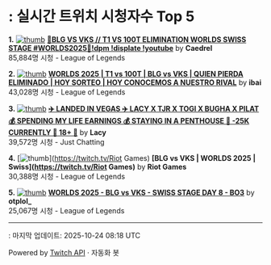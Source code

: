 # : 실시간 트위치 시청자수 Top 5

**1.** [![thumb](https://static-cdn.jtvnw.net/previews-ttv/live_user_caedrel-320x180.jpg)](https://twitch.tv/Caedrel)
**[🔴BLG VS VKS // T1 VS 100T ELIMINATION WORLDS SWISS STAGE #WORLDS2025🔴!dpm !displate !youtube](https://twitch.tv/Caedrel)** by **Caedrel**<br>85,884명 시청  - League of Legends

**2.** [![thumb](https://static-cdn.jtvnw.net/previews-ttv/live_user_ibai-320x180.jpg)](https://twitch.tv/ibai)
**[WORLDS 2025 | T1 vs 100T | BLG vs VKS | QUIEN PIERDA ELIMINADO | HOY SORTEO | HOY CONOCEMOS A NUESTRO RIVAL](https://twitch.tv/ibai)** by **ibai**<br>43,028명 시청  - League of Legends

**3.** [![thumb](https://static-cdn.jtvnw.net/previews-ttv/live_user_lacy-320x180.jpg)](https://twitch.tv/Lacy)
**[✈️ LANDED IN VEGAS ✈️ LACY X TJR X TOGI X BUGHA X PILAT 💰 SPENDING MY LIFE EARNINGS 💰 STAYING IN A PENTHOUSE 🎲 -25K CURRENTLY 🎲 18+ 🎲](https://twitch.tv/Lacy)** by **Lacy**<br>39,572명 시청  - Just Chatting

**4.** [![thumb](https://static-cdn.jtvnw.net/previews-ttv/live_user_riotgames-320x180.jpg)](https://twitch.tv/Riot Games)
**[BLG vs VKS | WORLDS 2025 | Swiss](https://twitch.tv/Riot Games)** by **Riot Games**<br>30,388명 시청  - League of Legends

**5.** [![thumb](https://static-cdn.jtvnw.net/previews-ttv/live_user_otplol_-320x180.jpg)](https://twitch.tv/otplol_)
**[WORLDS 2025 - BLG vs VKS  - SWISS STAGE DAY 8 - BO3](https://twitch.tv/otplol_)** by **otplol_**<br>25,067명 시청  - League of Legends


---
: 마지막 업데이트: 2025-10-24 08:18 UTC

Powered by [Twitch API](https://dev.twitch.tv/docs/api/reference) · 자동화 봇